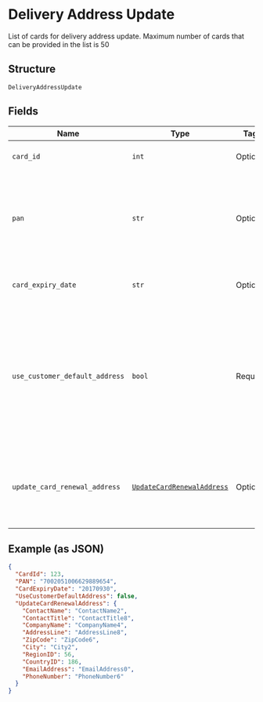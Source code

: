 
# Delivery Address Update

List of cards for delivery address update. Maximum number of cards that can be provided in the list is 50

## Structure

`DeliveryAddressUpdate`

## Fields

| Name | Type | Tags | Description |
|  --- | --- | --- | --- |
| `card_id` | `int` | Optional | Card Id of the card.<br>Optional if  PAN is passed, else Mandatory. |
| `pan` | `str` | Optional | PAN of the card.<br>Optional if CardId is passed, else Mandatory.<br><br>Note: -<br>PAN & ExpiryDate parameters will be considered only if CardId & PANID are not provided. |
| `card_expiry_date` | `str` | Optional | Expiry date of the card.<br>Mandatory if PAN is passed, else optional.<br>Format: yyyyMMdd |
| `use_customer_default_address` | `bool` | Required | Whether to use the default delivery address configured at customer (or card group) level as the delivery address for this card.<br>Mandatory<br>Note: If value is false then ‘UpdateCardRenewalAddress’ is mandatory. If value set to ‘True’ then<br>‘UpdateCardRenewalAddress’ may be null/empty. It will be ignored if provided.<br>**Default**: `False` |
| `update_card_renewal_address` | [`UpdateCardRenewalAddress`](../../doc/models/update-card-renewal-address.md) | Optional | Delivery address of card. This address will be used for card reissue and PIN reminders in future.<br>Note: Mandatory when ‘UseCustomerDefaultAddress’ is set to ‘false’. The field is ignored otherwise. |

## Example (as JSON)

```json
{
  "CardId": 123,
  "PAN": "7002051006629889654",
  "CardExpiryDate": "20170930",
  "UseCustomerDefaultAddress": false,
  "UpdateCardRenewalAddress": {
    "ContactName": "ContactName2",
    "ContactTitle": "ContactTitle8",
    "CompanyName": "CompanyName4",
    "AddressLine": "AddressLine8",
    "ZipCode": "ZipCode6",
    "City": "City2",
    "RegionID": 56,
    "CountryID": 186,
    "EmailAddress": "EmailAddress0",
    "PhoneNumber": "PhoneNumber6"
  }
}
```

